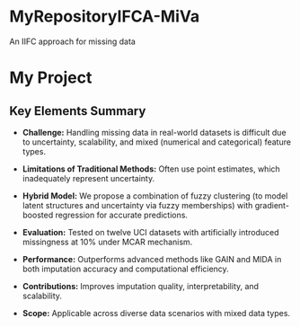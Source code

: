 # MyRepositoryIFCA-MiVa
An IIFC approach for missing data

# My Project
## Key Elements Summary

- **Challenge:** Handling missing data in real-world datasets is difficult due to uncertainty, scalability, and mixed (numerical and categorical) feature types.

- **Limitations of Traditional Methods:** Often use point estimates, which inadequately represent uncertainty.

- **Hybrid Model:** We propose a combination of fuzzy clustering (to model latent structures and uncertainty via fuzzy memberships) with gradient-boosted regression for accurate predictions.

- **Evaluation:** Tested on twelve UCI datasets with artificially introduced missingness at 10% under MCAR mechanism.

- **Performance:** Outperforms advanced methods like GAIN and MIDA in both imputation accuracy and computational efficiency.

- **Contributions:** Improves imputation quality, interpretability, and scalability.

- **Scope:** Applicable across diverse data scenarios with mixed data types.



